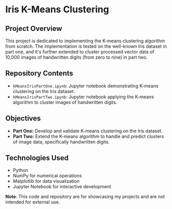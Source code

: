 # Iris K-Means Clustering

## Project Overview
This project is dedicated to implementing the K-means clustering algorithm from scratch. The implementation is tested on the well-known Iris dataset in part one, and it's further extended to cluster processed vector data of 10,000 images of handwritten digits (from zero to nine) in part two.

## Repository Contents
- `kMeansIrisPartOne.ipynb`: Jupyter notebook demonstrating K-means clustering on the Iris dataset.
- `kMeansIrisPartTwo.ipynb`: Jupyter notebook applying the K-means algorithm to cluster images of handwritten digits.

## Objectives
- **Part One:** Develop and validate K-means clustering on the Iris dataset.
- **Part Two:** Extend the K-means algorithm to handle and predict clusters of image data, specifically handwritten digits.

## Technologies Used
- Python
- NumPy for numerical operations
- Matplotlib for data visualization
- Jupyter Notebook for interactive development

**Note**: This code and repository are for showcasing my projects and are not intended for external use. 
